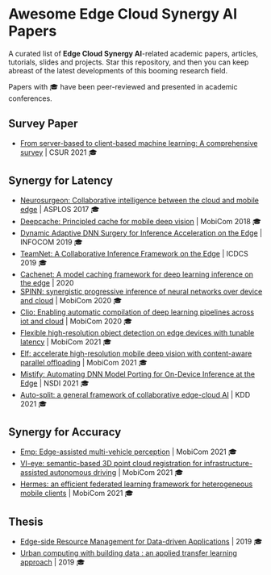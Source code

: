 # Awesome Edge Cloud Synergy AI Papers

A curated list of **Edge Cloud Synergy AI**-related academic papers, articles, tutorials, slides and projects. 
Star this repository, and then you can keep abreast of the latest developments of this booming research field. 

Papers with 🎓 have been peer-reviewed and presented in academic conferences.

## Survey Paper
- [From server-based to client-based machine learning: A comprehensive survey](https://dl.acm.org/doi/pdf/10.1145/3424660) | CSUR 2021 🎓


## Synergy for Latency

- [Neurosurgeon: Collaborative intelligence between the cloud and mobile edge](https://dl.acm.org/doi/pdf/10.1145/3093337.3037698) | ASPLOS 2017 🎓
- [Deepcache: Principled cache for mobile deep vision](https://dl.acm.org/doi/pdf/10.1145/3241539.3241563?casa_token=TfM5y9u3A4cAAAAA:slxhIiXDlHrf1LvQ4_TyblxptKNBWWxpkpjVExCLOxekHiFYqxP0NngV6HTWfgEewBAGf2Ec8mk) | MobiCom 2018 🎓
- [Dynamic Adaptive DNN Surgery for Inference Acceleration on the Edge](https://ieeexplore.ieee.org/document/8737614) | INFOCOM 2019 🎓
- [TeamNet: A Collaborative Inference Framework on the Edge](https://ieeexplore.ieee.org/document/8885231) | ICDCS 2019 🎓
- [Cachenet: A model caching framework for deep learning inference on the edge](https://arxiv.org/pdf/2007.01793.pdf) | 2020
- [SPINN: synergistic progressive inference of neural networks over device and cloud](https://dl.acm.org/doi/pdf/10.1145/3372224.3419194) | MobiCom 2020 🎓
- [Clio: Enabling automatic compilation of deep learning pipelines across iot and cloud](https://people.cs.umass.edu/~dganesan/papers/CLIO-Mobicom2020.pdf) | MobiCom 2020 🎓
- [Flexible high-resolution object detection on edge devices with tunable latency](https://air.tsinghua.edu.cn/pdf/Flexible-High-resolution-Object-Detection-on-Edge-Devices-with-Tunable-Latency.pdf) | MobiCom 2021 🎓
- [Elf: accelerate high-resolution mobile deep vision with content-aware parallel offloading](https://www.msra.cn/wp-content/uploads/2021/03/mobicom21-elf.pdf) | MobiCom 2021 🎓
- [Mistify: Automating DNN Model Porting for On-Device Inference at the Edge](https://www.usenix.org/system/files/nsdi21-guo.pdf) | NSDI 2021 🎓
- [Auto-split: a general framework of collaborative edge-cloud AI](https://dl.acm.org/doi/pdf/10.1145/3447548.3467078?casa_token=GiQW9wpo_ioAAAAA:3mpRgZME_QuDb4guSLdwiXzKZmfkC8jBx4m09poGkhJX4DI7iVTlIsY8Tx8GzFWg12fNqermM3M) | KDD 2021 🎓


## Synergy for Accuracy

- [Emp: Edge-assisted multi-vehicle perception](https://xiaoshawnzhu.github.io/emp-mobicom21.pdf) | MobiCom 2021 🎓
- [VI-eye: semantic-based 3D point cloud registration for infrastructure-assisted autonomous driving](https://aiot.ie.cuhk.edu.hk/papers/VI_Eye.pdf) | MobiCom 2021 🎓
- [Hermes: an efficient federated learning framework for heterogeneous mobile clients](https://sites.duke.edu/angli/files/2021/10/2021_Mobicom_Hermes_v1.pdf) | MobiCom 2021 🎓

## Thesis

- [Edge-side Resource Management for Data-driven Applications](https://theses.lib.polyu.edu.hk/bitstream/200/10310/1/991022347055903411.pdf) | 2019 🎓
- [Urban computing with building data : an applied transfer learning approach](https://theses.lib.polyu.edu.hk/bitstream/200/10064/1/991022249145403411.pdf) | 2019 🎓
